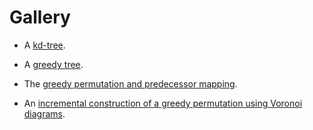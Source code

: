 # Gallery

- A [kd-tree](gallery/kd-tree.md).

- A [greedy tree](gallery/greedy-tree.md).

- The [greedy permutation and predecessor mapping](gallery/greedy-permutation-and-pred-map.md).

- An [incremental construction of a greedy permutation using Voronoi diagrams](gallery/voronoi-algo.md).

